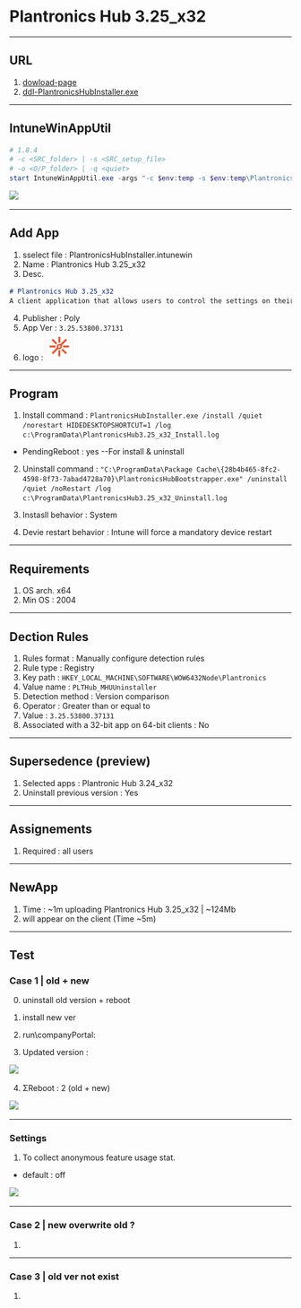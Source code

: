 # Plantronics Hub 3.25_x32

---

## URL
1. [dowload-page](https://www.poly.com/ca/en/support/downloads-apps/hub-desktop)
2. [ddl-PlantronicsHubInstaller.exe](https://www.poly.com/content/dam/www/software/PlantronicsHubInstaller.exe)

---

## IntuneWinAppUtil
````ps1
# 1.8.4
# -c <SRC_folder> | -s <SRC_setup_file>
# -o <O/P_folder> | -q <quiet>
start IntuneWinAppUtil.exe -args "-c $env:temp -s $env:temp\PlantronicsHubInstaller.exe -o $env:temp -q"
````

[<img src="https://i.imgur.com/0fg2VvV.png">](https://i.imgur.com/0fg2VvV.png)

---

## Add App
1. sselect file : PlantronicsHubInstaller.intunewin
2. Name : Plantronics Hub 3.25_x32
3. Desc.
````md
# Plantronics Hub 3.25_x32
A client application that allows users to control the settings on their Plantronics audio device
````
4. Publisher : Poly
5. App Ver : `3.25.53800.37131`
6. logo : <img src="https://raw.githubusercontent.com/pc-aide/Intune/main/Apps/Win32/Apps/Plantronics%20Hub/3.25_x32/logo.png" width="50"/>

---

## Program
1. Install command : `PlantronicsHubInstaller.exe /install /quiet /norestart HIDEDESKTOPSHORTCUT=1 /log c:\ProgramData\PlantronicsHub3.25_x32_Install.log`

* PendingReboot : yes --For install & uninstall

2. Uninstall command : `"C:\ProgramData\Package Cache\{28b4b465-8fc2-4598-8f73-7abad4728a70}\PlantronicsHubBootstrapper.exe" /uninstall /quiet /noRestart /log c:\ProgramData\PlantronicsHub3.25_x32_Uninstall.log`

3. Instasll behavior : System

4. Devie restart behavior : Intune will force a mandatory device restart

---

## Requirements
1. OS arch. x64
2. Min OS : 2004

---

## Dection Rules
1. Rules format : Manually configure detection rules
2. Rule type : Registry
3. Key path : `HKEY_LOCAL_MACHINE\SOFTWARE\WOW6432Node\Plantronics`
4. Value name : `PLTHub_MHUUninstaller`
5. Detection method : Version comparison
6. Operator : Greater than or equal to 
7. Value : `3.25.53800.37131`
8. Associated with a 32-bit app on 64-bit clients : No

---

## Supersedence (preview)
1. Selected apps : Plantronic Hub 3.24_x32
2. Uninstall previous version : Yes

---

## Assignements
1. Required : all users

---

## NewApp
1. Time : ~1m  uploading Plantronics Hub 3.25_x32 | ~124Mb
2. will appear on the client (Time ~5m)

---

## Test
### Case 1 | old + new
0. uninstall old version + reboot
1. install new ver
2. run\companyPortal: 

3. Updated version :

[<img src="https://i.imgur.com/h72fTjf.png">](https://i.imgur.com/h72fTjf.png)

4. ΣReboot : 2 (old + new)

[<img src="https://i.imgur.com/T7m6dK2.png">](https://i.imgur.com/T7m6dK2.png)

---

### Settings
1. To collect anonymous feature usage stat.
  * default : off
  
[<img src="https://i.imgur.com/bmSoGaS.png">](https://i.imgur.com/bmSoGaS.png)

---

### Case 2 | new overwrite old ?
1. 

---

### Case 3 | old ver not exist
1. 
